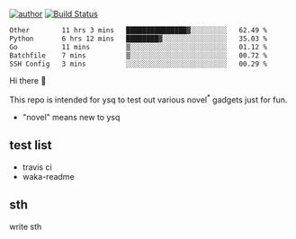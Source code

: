 [![author](https://img.shields.io/badge/author-ysq-green)](https://github.com/Yang-Shiqin)
[![Build Status](https://app.travis-ci.com/Yang-Shiqin/testall.svg?branch=main)](https://app.travis-ci.com/Yang-Shiqin/testall)

<!--START_SECTION:waka-->

```txt
Other        11 hrs 3 mins   ███████████████▓░░░░░░░░░   62.49 %
Python       6 hrs 12 mins   ████████▓░░░░░░░░░░░░░░░░   35.03 %
Go           11 mins         ▒░░░░░░░░░░░░░░░░░░░░░░░░   01.12 %
Batchfile    7 mins          ▒░░░░░░░░░░░░░░░░░░░░░░░░   00.72 %
SSH Config   3 mins          ░░░░░░░░░░░░░░░░░░░░░░░░░   00.29 %
```

<!--END_SECTION:waka-->

Hi there 👋

This repo is intended for ysq to test out various novel<sup>*</sup> gadgets just for fun.

- "novel" means new to ysq

## test list
- travis ci
- waka-readme


## sth
write sth

